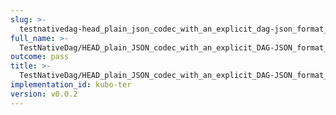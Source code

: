 ```yaml
---
slug: >-
  testnativedag-head_plain_json_codec_with_an_explicit_dag-json_format_returns_http_200
full_name: >-
  TestNativeDag/HEAD_plain_JSON_codec_with_an_explicit_DAG-JSON_format_returns_HTTP_200
outcome: pass
title: >-
  TestNativeDag/HEAD_plain_JSON_codec_with_an_explicit_DAG-JSON_format_returns_HTTP_200
implementation_id: kubo-ter
version: v0.0.2
---
```


